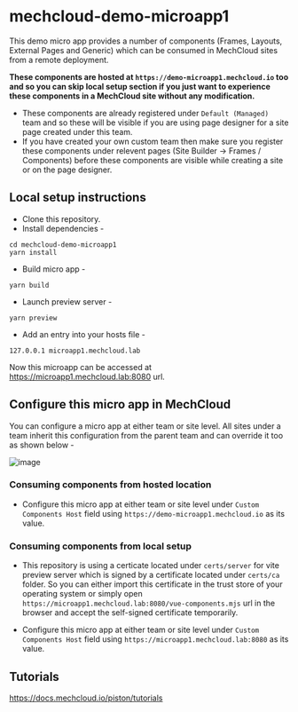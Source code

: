 # mechcloud-demo-microapp1
This demo micro app provides a number of components (Frames, Layouts, External Pages and Generic) which can be consumed in MechCloud sites from a remote deployment.

**These components are hosted at `https://demo-microapp1.mechcloud.io` too and so you can skip local setup section if you just want to experience these components in a MechCloud site without any modification.** 
* These components are already registered under `Default (Managed)` team and so these will be visible if you are using page designer for a site page created under this team.
* If you have created your own custom team then make sure you register these components under relevent pages (Site Builder -> Frames / Components) before these components are visible while creating a site or on the page designer.

## Local setup instructions
* Clone this repository.
* Install dependencies -
```
cd mechcloud-demo-microapp1
yarn install
```

* Build micro app -
```
yarn build
```

* Launch preview server -
```
yarn preview
```

* Add an entry into your hosts file -
```
127.0.0.1 microapp1.mechcloud.lab
```

Now this microapp can be accessed at https://microapp1.mechcloud.lab:8080 url.

## Configure this micro app in MechCloud
You can configure a micro app at either team or site level. All sites under a team inherit this configuration from the parent team and can override it too as shown below -

![image](https://github.com/mechcloud/mechcloud-demo-microapp1/assets/4586024/6d181005-2845-4312-8aa7-cffe106b6289)


### Consuming components from hosted location
* Configure this micro app at either team or site level under `Custom Components Host` field using `https://demo-microapp1.mechcloud.io` as its value.

### Consuming components from local setup
* This repository is using a certicate located under `certs/server` for vite preview server which is signed by a certificate located under `certs/ca` folder. So you can either import this certificate in the trust store of your operating system or simply open `https://microapp1.mechcloud.lab:8080/vue-components.mjs` url in the browser and accept the self-signed certificate temporarily.  

* Configure this micro app at either team or site level under `Custom Components Host` field using `https://microapp1.mechcloud.lab:8080` as its value.

## Tutorials
https://docs.mechcloud.io/piston/tutorials

